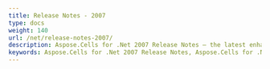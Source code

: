 ```yaml
---
title: Release Notes - 2007
type: docs
weight: 140
url: /net/release-notes-2007/
description: Aspose.Cells for .Net 2007 Release Notes – the latest enhancements, new features, and fixes.
keywords: Aspose.Cells for .Net 2007 Release Notes, Aspose.Cells for .Net 2007 updates and fixes
---
```




